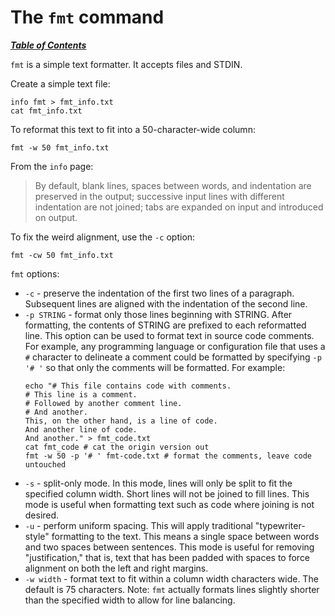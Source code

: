 # The `fmt` command

[***Table of Contents***](/README.md)

`fmt` is a simple text formatter. It accepts files and STDIN. 

Create a simple text file:

    info fmt > fmt_info.txt
    cat fmt_info.txt

To reformat this text to fit into a 50-character-wide column:
    
    fmt -w 50 fmt_info.txt

From the `info` page:

> By default, blank lines, spaces between words, and indentation are
> preserved in the output; successive input lines with different
> indentation are not joined; tabs are expanded on input and introduced on
> output.

To fix the weird alignment, use the `-c` option:

    fmt -cw 50 fmt_info.txt

`fmt` options:
- `-c` - preserve the indentation of the first two lines of a paragraph.
  Subsequent lines are aligned with the indentation of the second line. 
- `-p STRING` - format only those lines beginning with STRING. After
  formatting, the contents of STRING are prefixed to each reformatted line.
  This option can be used to format text in source code comments. For example,
  any programming language or configuration file that uses a `#` character to
  delineate a comment could be formatted by specifying `-p '# '` so that only
  the comments will be formatted. For example:
  ```
  echo "# This file contains code with comments.
  # This line is a comment. 
  # Followed by another comment line. 
  # And another. 
  This, on the other hand, is a line of code. 
  And another line of code. 
  And another." > fmt_code.txt
  cat fmt_code # cat the origin version out
  fmt -w 50 -p '# ' fmt-code.txt # format the comments, leave code untouched
  ```
- `-s` - split-only mode. In this mode, lines will only be split to fit the
  specified column width. Short lines will not be joined to fill lines. This
  mode is useful when formatting text such as code where joining is not
  desired.
- `-u` - perform uniform spacing. This will apply traditional "typewriter-
  style" formatting to the text. This means a single space between words and
  two spaces between sentences. This mode is useful for removing
  "justification," that is, text that has been padded with spaces to force
  alignment on both the left and right margins.
- `-w width` - format text to fit within a column width characters wide. The
  default is 75 characters. Note: `fmt` actually formats lines slightly shorter
  than the specified width to allow for line balancing.
